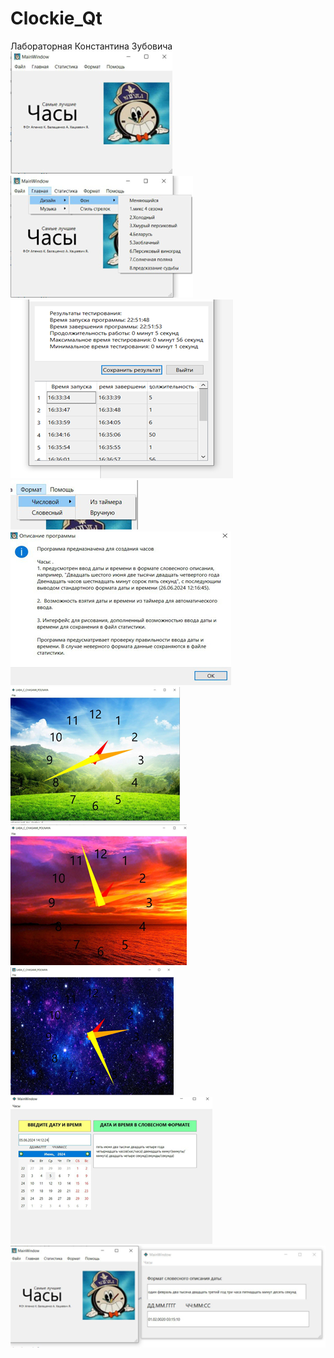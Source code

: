 # Clockie_Qt
Лабораторная Константина Зубовича
<br>
![Фото](clokie1.png)
![Фото](clokie2.png)
![Фото](clokie3.png)
![Фото](clokie4.png)<br>
![Фото](clokie5.png)
![Фото](clokie6.png)
![Фото](clokie7.png)
![Фото](clokie8.png)
![Фото](clokie9.png)
![Фото](clokie10.png)
